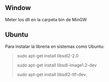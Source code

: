 ## Window

Meter los dll en la carpeta bin de MinGW

## Ubuntu

Para instalar la libreria en sistemas como Ubuntu:
> sudo apt-get install libsdl2-2.0
>
> sudo apt-get install libsdl-image1.2-dev
>
> sudo apt-get install libsdl2-ttf-dev.